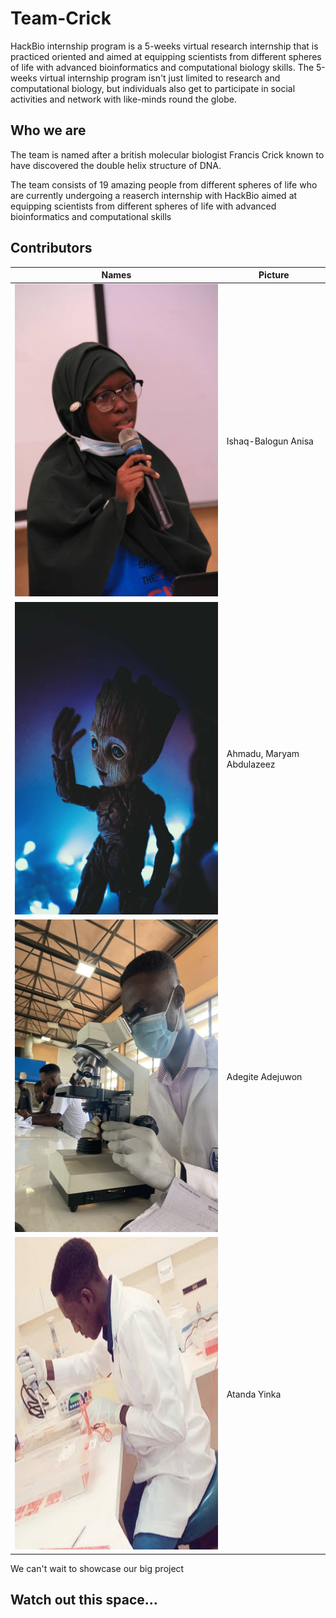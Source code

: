 # Team-Crick
HackBio internship program is a 5-weeks virtual research internship that is practiced oriented and aimed at equipping scientists from different spheres of life 
with advanced bioinformatics and computational biology skills. The 5-weeks virtual internship program isn't just limited to research and computational biology, but individuals also get to participate in social activities and network with like-minds round the globe.
## Who we are
The team is named after a british molecular biologist Francis Crick known to have discovered the double helix structure of DNA. 

The team consists of 19 amazing people from different spheres of life who are currently undergoing a reaserch internship with HackBio aimed at equipping scientists from different spheres of life with advanced bioinformatics and computational skills
## Contributors

| Names | Picture  |
| ------- | ---------- |
| <img src="images/Anisa.jpeg" alt="anisa" width="500" height="500"> | Ishaq-Balogun Anisa |
| <img src="images/Maryam.jpeg" alt="maryam" width="500" height="500"> | Ahmadu, Maryam Abdulazeez |
| <img src="images/Adegite Adejuwon.jpeg" alt="adegite adejuwon" width="500" height="500"> |Adegite Adejuwon  |
| <img src="images/Atanda Yinka.jpg" alt="atanda yinka" width="500" height="500"> | Atanda Yinka |


We can't wait to showcase our big project

## Watch out this space...
